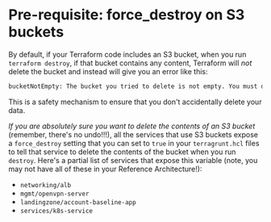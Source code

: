 # Pre-requisite: force_destroy on S3 buckets

By default, if your Terraform code includes an S3 bucket, when you run `terraform destroy`, if that bucket contains
any content, Terraform will _not_ delete the bucket and instead will give you an error like this:

```bash
bucketNotEmpty: The bucket you tried to delete is not empty. You must delete all versions in the bucket.
```

This is a safety mechanism to ensure that you don't accidentally delete your data.

*If you are absolutely sure you want to delete the contents of an S3 bucket* (remember, there's no undo!!!), all the
services that use S3 buckets expose a `force_destroy` setting that you can set to `true` in your `terragrunt.hcl`
files to tell that service to delete the contents of the bucket when you run `destroy`. Here's a partial list of
services that expose this variable (note, you may not have all of these in your Reference Architecture!):

* `networking/alb`
* `mgmt/openvpn-server`
* `landingzone/account-baseline-app`
* `services/k8s-service`
